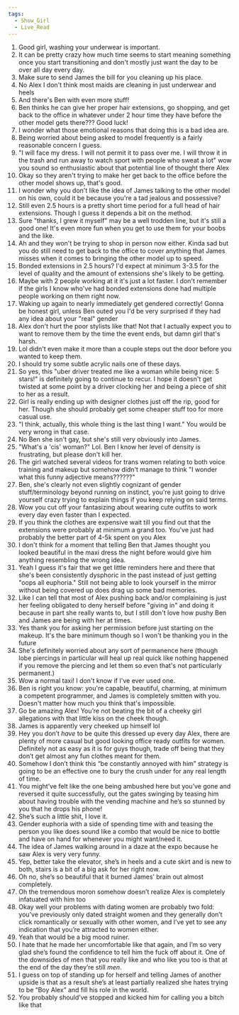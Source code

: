 ```yaml
---
tags:
  - Show_Girl
  - Live_Read
---
```

1. Good girl, washing your underwear is important.
2. It can be pretty crazy how much time seems to start meaning something once you start transitioning and don't mostly just want the day to be over all day every day.
3. Make sure to send James the bill for you cleaning up his place.
4. No Alex I don't think most maids are cleaning in just underwear and heels
5. And there's Ben with even more stuff!
6. Ben thinks he can give her proper hair extensions, go shopping, and get back to the office in whatever under 2 hour time they have before the other model gets there??? Good luck!
7. I wonder what those emotional reasons that doing this is a bad idea are.
8. Being worried about being asked to model frequently is a fairly reasonable concern I guess.
9. "I will face my dress. I will not permit it to pass over me. I will throw it in the trash and run away to watch sport with people who sweat a lot" wow you sound so enthusiastic about that potential line of thought there Alex
10. Okay so they aren't trying to make her get back to the office before the other model shows up, that's good.
11. I wonder why you don't like the idea of James talking to the other model on his own, could it be because you're a tad jealous and possessive?
12. Still even 2.5 hours is a pretty short time period for a full head of hair extensions. Though I guess it depends a bit on the method.
13. Sure "thanks, I grew it myself" may be a well trodden line, but it's still a good one! It's even more fun when you get to use them for your boobs and the like.
14. Ah and they won't be trying to shop in person now either. Kinda sad but you do still need to get back to the office to cover anything that James misses when it comes to bringing the other model up to speed.
15. Bonded extensions in 2.5 hours? I'd expect at minimum 3-3.5 for the level of quality and the amount of extensions she's likely to be getting.
16. Maybe with 2 people working at it it's just a lot faster. I don't remember if the girls I know who've had bonded extensions done had multiple people working on them right now.
17. Waking up again to nearly immediately get gendered correctly! Gonna be honest girl, unless Ben outed you I'd be very surprised if they had any idea about your "real" gender
18. Alex don't hurt the poor stylists like that! Not that I actually expect you to want to remove them by the time the event ends, but damn girl that's harsh.
19. Lol didn't even make it more than a couple steps out the door before you wanted to keep them.
20. I should try some subtle acrylic nails one of these days. 
21. So yes, this "uber driver treated me like a woman while being nice: 5 stars!" is definitely going to continue to recur. I hope it doesn't get twisted at some point by a driver clocking her and being a piece of shit to her as a result.
22. Girl is really ending up with designer clothes just off the rip, good for her. Though she should probably get some cheaper stuff too for more casual use.
23. "I think, actually, this whole thing is the last thing I want." You would be very wrong in that case.
24. No Ben she isn't gay, but she's still very obviously into James.
25. "What's a 'cis' woman?" Lol. Ben I know her level of density is frustrating, but please don't kill her.
26. The girl watched several videos for trans women relating to both voice training and makeup but somehow didn't manage to think "I wonder what this funny adjective means??????"
27. Ben, she's clearly not even slightly cognizant of gender stuff/terminology beyond running on instinct, you're just going to drive yourself crazy trying to explain things if you keep relying on said terms.
28. Wow you cut off your fantasizing about wearing cute outfits to work every day even faster than I expected.
29. If you think the clothes are expensive wait till you find out that the extensions were probably at minimum a grand too. You've just had probably the better part of 4-5k spent on you Alex
30. I don't think for a moment that telling Ben that James thought you looked beautiful in the maxi dress the night before would give him anything resembling the wrong idea.
31. Yeah I guess it's fair that we get little reminders here and there that she's been consistently dysphoric in the past instead of just getting "oops all euphoria." Still not being able to look yourself in the mirror without being covered up does drag up some bad memories.
32. Like I can tell that most of Alex pushing back and/or complaining is just her feeling obligated to deny herself before "giving in" and doing it because in part she really wants to, but I still don't love how pushy Ben and James are being with her at times.
33. Yes thank you for asking her permission before just starting on the makeup. It's the bare minimum though so I won't be thanking you in the future
34. She's definitely worried about any sort of permanence here (though lobe piercings in particular will heal up real quick like nothing happened if you remove the piercing and let them so even that's not particularly permanent.)
35. Wow a normal taxi! I don't know if I've ever used one.
36. Ben is right you know: you're capable, beautiful, charming, at minimum a competent programmer, and James is completely smitten with you. Doesn't matter how much you think that's impossible.
37. Go be amazing Alex! You’re not beating the bit of a cheeky girl allegations with that little kiss on the cheek though.
38. James is apparently very cheeked up himself lol
39. Hey you don’t *have* to be quite this dressed up every day Alex, there are plenty of more casual but good looking office ready outfits for women. Definitely not as easy as it is for guys though, trade off being that they don’t get almost any fun clothes meant for them.
40. Somehow I don’t think this “be constantly annoyed with him” strategy is going to be an effective one to bury the crush under for any real length of time.
41. You might’ve felt like the one being ambushed here but you’ve gone and reversed it quite successfully, out the gates swinging by teasing him about having trouble with the vending machine and he’s so stunned by you that he drops his phone!
42. She’s such a little shit, I love it.
43. Gender euphoria with a side of spending time with and teasing the person you like does sound like a combo that would be nice to bottle and have on hand for whenever you might want/need it.
44. The idea of James walking around in a daze at the expo because he saw Alex is very very funny.
45. Yep, better take the elevator, she’s in heels and a cute skirt and is new to both, stairs is a bit of a big ask for her right now.
46. Oh no, she’s so beautiful that it burned James’ brain out almost completely. 
47. Oh the tremendous moron somehow doesn’t realize Alex is completely infatuated with him too
48. Okay well your problems with dating women are probably two fold: you’ve previously only dated straight women and they generally don’t click romantically or sexually with other women, and I’ve yet to see any indication that you’re attracted to women either.
49. Yeah that would be a big mood ruiner. 
50. I hate that he made her uncomfortable like that again, and I’m so very glad she’s found the confidence to tell him the fuck off about it. One of the downsides of men that you really like and who like you too is that at the end of the day they’re still *men*. 
51. I guess on top of standing up for herself and telling James of another upside is that as a result she’s at least partially realized she hates trying to be “Boy Alex” and fill his role in the world.
52. You probably should’ve stopped and kicked him for calling you a bitch like that